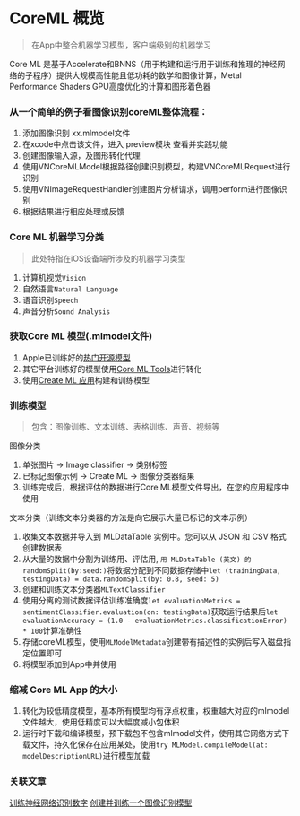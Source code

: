 # CoreML 概览


> 在App中整合机器学习模型，客户端级别的机器学习

Core ML 是基于Accelerate和BNNS（用于构建和运行用于训练和推理的神经网络的子程序）提供大规模高性能且低功耗的数学和图像计算，Metal Performance Shaders GPU高度优化的计算和图形着色器

### 从一个简单的例子看图像识别coreML整体流程：
1. 添加图像识别 xx.mlmodel文件
2. 在xcode中点击该文件，进入 preview模块 查看并实践功能
3. 创建图像输入源，及图形转化代理
4. 使用VNCoreMLModel根据路径创建识别模型，构建VNCoreMLRequest进行识别
5. 使用VNImageRequestHandler创建图片分析请求，调用perform进行图像识别
6. 根据结果进行相应处理或反馈


### Core ML 机器学习分类

> 此处特指在iOS设备端所涉及的机器学习类型

1. 计算机视觉`Vision`
2. 自然语言`Natural Language`
3. 语音识别`Speech`
4. 声音分析`Sound Analysis`


### 获取Core ML 模型(.mlmodel文件)
1. Apple已训练好的[热门开源模型](https://developer.apple.com/cn/machine-learning/models/)
2. 其它平台训练好的模型使用[Core ML Tools](https://github.com/apple/coremltools/blob/main/README.md)进行转化
3. 使用[Create ML 应用](https://developer.apple.com/cn/documentation/createml/)构建和训练模型


### 训练模型

> 包含：图像训练、文本训练、表格训练、声音、视频等

图像分类
1. 单张图片 -> Image classifier -> 类别标签
2. 已标记图像示例 -> Create ML -> 图像分类器结果
3. 训练完成后，根据评估的数据进行Core ML模型文件导出，在您的应用程序中使用

文本分类（训练文本分类器的方法是向它展示大量已标记的文本示例）
1. 收集文本数据并导入到 MLDataTable 实例中。您可以从 JSON 和 CSV 格式创建数据表
2. 从大量的数据中分割为训练用、评估用, `用 MLDataTable (英文) 的 randomSplit(by:seed:)`将数据分配到不同数据存储中`let (trainingData, testingData) = data.randomSplit(by: 0.8, seed: 5)`
3. 创建和训练文本分类器`MLTextClassifier`
4. 使用分离的测试数据评估训练准确度`let evaluationMetrics = sentimentClassifier.evaluation(on: testingData)`获取运行结果后`let evaluationAccuracy = (1.0 - evaluationMetrics.classificationError) * 100`计算准确性
5. 存储coreML模型，使用`MLModelMetadata`创建带有描述性的实例后写入磁盘指定位置即可
6. 将模型添加到App中并使用


### 缩减 Core ML App 的大小
1. 转化为较低精度模型，基本所有模型均有浮点权重，权重越大对应的mlmodel文件越大，使用低精度可以大幅度减小包体积
2. 运行时下载和编译模型，预下载包不包含mlmodel文件，使用其它网络方式下载文件，持久化保存在应用某处，使用`try MLModel.compileModel(at: modelDescriptionURL)`进行模型加载



### 关联文章
[训练神经网络识别数字](https://developer.apple.com/documentation/accelerate/training_a_neural_network_to_recognize_digits)
[创建并训练一个图像识别模型](https://developer.apple.com/documentation/createml/creating_an_image_classifier_model)
